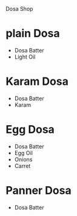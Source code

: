 Dosa Shop

# plain Dosa
* Dosa Batter
* Light Oil

# Karam Dosa
* Dosa Batter
* Karam 

# Egg Dosa
* Dosa Batter
* Egg Oil
* Onions
* Carret

# Panner Dosa
* Dosa Batter